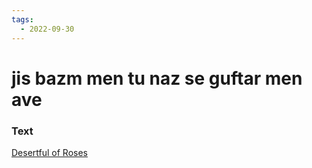 ```yaml
---
tags:
  - 2022-09-30
---
```

# jis bazm men tu naz se guftar men ave

### Text
[Desertful of Roses](http://www.columbia.edu/itc/mealac/pritchett/00ghalib/173/index_173.html)

